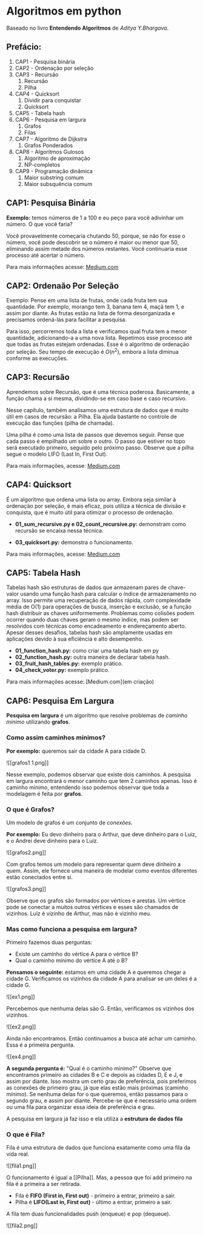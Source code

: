 # Algoritmos em python

Baseado no livro **Entendendo Algoritmos** de *Aditya Y.Bhargava*.

## Prefácio:

 1. CAP1 - Pesquisa binária
 2. CAP2 - Ordenação por seleção
 3. CAP3 - Recursão
    1. Recursão
    2. Pilha
4. CAP4 - Quicksort
    1. Dividir para conquistar
    2. Quicksort
5. CAP5 - Tabela hash
6. CAP6 - Pesquisa em largura
    1. Grafos
    2. Filas 
7. CAP7 - Algoritmo de Dijkstra
    1. Grafos Ponderados
8. CAP8 - Algoritmos Gulosos
    1. Algoritmo de aproximação
    2. NP-completos
9. CAP9 - Programação dinâmica
    1. Maior substring comum
    2. Maior subsquência comum


## CAP1: Pesquisa Binária

**Exemplo:** temos números de 1 a 100 e eu peço para você adivinhar um número. O que você faria?

Você provavelmente começaria chutando 50, porque, se não for esse o número, você pode descobrir se o número é maior ou menor que 50, eliminando assim metade dos números restantes. Você continuaria esse processo até acertar o número.

Para mais informações acesse: [Medium.com](https://medium.com/@lucase.carvalho1704/pesquisa-bin%C3%A1ria-8a1179875d63)

## CAP2: Ordenaão Por Seleção

Exemplo: Pense em uma lista de frutas, onde cada fruta tem sua quantidade. Por exemplo, morango tem 3, banana tem 4, maçã tem 1, e assim por diante. As frutas estão na lista de forma desorganizada e precisamos ordená-las para facilitar a pesquisa.

Para isso, percorremos toda a lista e verificamos qual fruta tem a menor quantidade, adicionando-a a uma nova lista. Repetimos esse processo até que todas as frutas estejam ordenadas. Esse é o algoritmo de ordenação por seleção. Seu tempo de execução é $O(n^2)$, embora a lista diminua conforme as execuções. 

## CAP3: Recursão

Aprendemos sobre Recursão, que é uma técnica poderosa. Basicamente, a função chama a si mesma, dividindo-se em caso base e caso recursivo.

Nesse capítulo, também analisamos uma estrutura de dados que é muito útil em casos de recursão: a Pilha. Ela ajuda bastante no controle de execução das funções (pilha de chamada).

Uma pilha é como uma lista de passos que devemos seguir. Pense que cada passo é empilhado um sobre o outro. O passo que estiver no topo será executado primeiro, seguido pelo próximo passo. Observe que a pilha segue o modelo LIFO (Last In, First Out). 

Para mais informações, acesse: [Medium.com](https://medium.com/@lucase.carvalho1704/recurs%C3%A3o-e-pilhas-43fcd1408a4a)

## CAP4: Quicksort

É um algoritmo que ordena uma lista ou array. Embora seja similar à ordenação por seleção, é mais eficaz, pois utiliza a técnica de divisão e conquista, que é muito útil para otimizar o processo de ordenação.

 - **01_sum_recursive.py e 02_count_recursive.py:** demonstram como recursão se encaixa nessa técnica.

 - **03_quicksort.py:** demonstra o funcionamento.

Para mais informações, acesse: [Medium.com](https://medium.com/@lucase.carvalho1704/recursão-e-pilhas-43fcd1408a4a)

## CAP5: Tabela Hash

Tabelas hash são estruturas de dados que armazenam pares de chave-valor usando uma função hash para calcular o índice de armazenamento no array. Isso permite uma recuperação de dados rápida, com complexidade média de O(1) para operações de busca, inserção e exclusão, se a função hash distribuir as chaves uniformemente. Problemas como colisões podem ocorrer quando duas chaves geram o mesmo índice, mas podem ser resolvidos com técnicas como encadeamento e endereçamento aberto. Apesar desses desafios, tabelas hash são amplamente usadas em aplicações devido à sua eficiência e alto desempenho.

 - **01_function_hash.py:** como criar uma tabela hash em py
 - **02_function_hash.py:** outra maneira de declarar tabela hash.
 - **03_fruit_hash_tables.py:** exemplo prático.
 - **04_check_voter.py:** exemplo prático.

 Para mais informações acesse: [Medium.com](em criação)

 ## CAP6: Pesquisa Em Largura

 **Pesquisa em largura** é um algoritmo que resolve problemas de *caminho mínimo* utilizando **grafos**.

### Como assim caminhos mínimos?

**Por exemplo:** queremos sair da cidade A para cidade D.

![[grafos1 1.png]]

Nesse exemplo, podemos observar que existe dois caminhos. A pesquisa em largura encontrará o menor caminho que tem 2 caminhos apenas. Isso é caminho mínimo, entendendo isso podemos observar que toda a modelagem é feita por **grafos**.

### O que é Grafos?

Um modelo de grafos é um conjunto de *conexões*. 

**Por exemplo:** Eu devo dinheiro para o Arthur, que deve dinheiro para o Luiz, e o Andrei deve dinheiro para o Luiz.

![[grafos2.png]]

Com grafos temos um modelo para representar quem deve dinheiro a quem. Assim, ele fornece uma maneira de modelar como eventos diferentes estão conectados entre si. 

![[grafos3.png]]

Observe que os grafos são formados por vértices e arestas. Um vértice pode se conectar a muitos outros vértices e esses são chamados de vizinhos. Luiz é vizinho de Arthur, mas não é vizinho meu. 

### Mas como funciona a pesquisa em largura?

Primeiro fazemos duas perguntas:

- Existe um caminho do vértice A para o vértice B?
- Qual o caminho mínimo do vértice A até o B?

**Pensamos o seguinte:** estamos em uma cidade A e queremos chegar a cidade G. Verificamos os vizinhos da cidade A para analisar se um deles é a cidade G.

![[ex1.png]]

Percebemos que nenhuma delas são G. Então, verificamos os vizinhos dos vizinhos. 

![[ex2.png]]

Ainda não encontramos. Então continuamos a busca até achar um caminho. Essa é a primeira pergunta.

![[ex4.png]]

**A segunda pergunta é:** "Qual é o caminho mínimo?" Observe que encontramos primeiro as cidades B e C e depois as cidades D, E e J, e assim por diante. Isso mostra um certo grau de preferência, pois preferimos as conexões de primeiro grau, já que elas estão mais próximas (caminho mínimo). Se nenhuma delas for o que queremos, então passamos para o segundo grau, e assim por diante. Percebe-se que é necessário uma ordem ou uma fila para organizar essa ideia de preferência e grau.

A pesquisa em largura já faz isso e ela utiliza a **estrutura de dados fila**

### O que é Fila?

Fila é uma estrutura de dados que funciona exatamente como uma fila da vida real.

![[fila1.png]]

O funcionamento é igual a [[Pilha]]. Mas, a pessoa que foi add primeiro na fila é a primeira a ser retirada. 

- Fila é **FIFO (First in, First out)** - primeiro a entrar, primeiro a sair.
- Pilha é **LIFO(Last in, First out)** - último a entrar, primeiro a sair.

A fila tem duas funcionalidades push (enqueue) e pop (dequeue).

![[fila2.png]]

